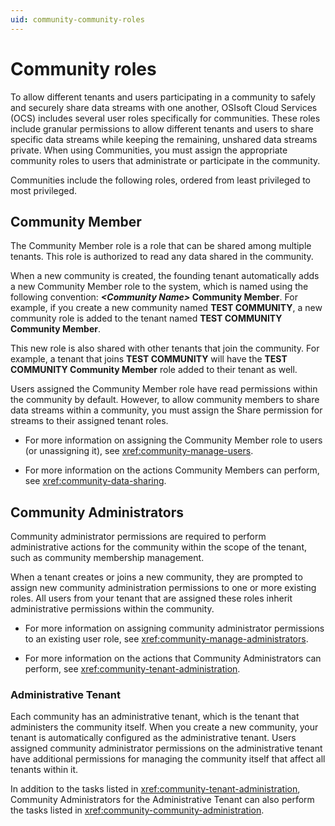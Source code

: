 ```yaml
---
uid: community-community-roles
---
```


# Community roles

To allow different tenants and users participating in a community to safely and securely share data streams with one another, OSIsoft Cloud Services (OCS) includes several user roles specifically for communities. These roles include granular permissions to allow different tenants and users to share specific data streams while keeping the remaining, unshared data streams private. When using Communities, you must assign the appropriate community roles to users that administrate or participate in the community.

Communities include the following roles, ordered from least privileged to most privileged.

## Community Member

The Community Member role is a role that can be shared among multiple tenants. This role is authorized to read any data shared in the community.

When a new community is created, the founding tenant automatically adds a new Community Member role to the system, which is named using the following convention: **_\<Community Name\>_ Community Member**. For example, if you create a new community named **TEST COMMUNITY**, a new community role is added to the tenant named **TEST COMMUNITY Community Member**.

This new role is also shared with other tenants that join the community. For example, a tenant that joins **TEST COMMUNITY** will have the **TEST COMMUNITY Community Member** role added to their tenant as well. 

Users assigned the Community Member role have read permissions within the community by default. However, to allow community members to share data streams within a community, you must assign the Share permission for streams to their assigned tenant roles.

- For more information on assigning the Community Member role to users (or unassigning it), see <xref:community-manage-users>.

- For more information on the actions Community Members can perform, see <xref:community-data-sharing>.

## Community Administrators

Community administrator permissions are required to perform administrative actions for the community within the scope of the tenant, such as community membership management.

When a tenant creates or joins a new community, they are prompted to assign new community administration permissions to one or more existing roles. All users from your tenant that are assigned these roles inherit administrative permissions within the community. 

- For more information on assigning community administrator permissions to an existing user role, see <xref:community-manage-administrators>.

- For more information on the actions that Community Administrators can perform, see <xref:community-tenant-administration>.

### Administrative Tenant

Each community has an administrative tenant, which is the tenant that administers the community itself. When you create a new community, your tenant is automatically configured as the administrative tenant. Users assigned community administrator permissions on the administrative tenant have additional permissions for managing the community itself that affect all tenants within it. 

In addition to the tasks listed in <xref:community-tenant-administration>, Community Administrators for the Administrative Tenant can also perform the tasks listed in  <xref:community-community-administration>.
